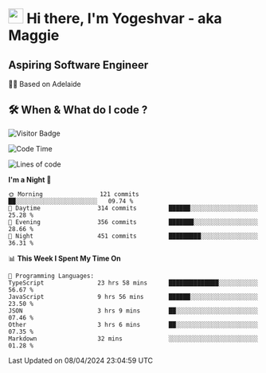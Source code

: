 <h1><img src="https://emojis.slackmojis.com/emojis/images/1531849430/4246/blob-sunglasses.gif?1531849430" width="30"/> Hi there, I'm Yogeshvar - aka Maggie</h1>

## Aspiring Software Engineer
🏂🏻  Based on Adelaide 

## 🛠 When & What do I code ?  

![Visitor Badge](https://visitor-badge.feriirawann.repl.co?username=yogeshvar&repo=yogeshvar&label=Visitors&style=plastic&color=%23457BFF&contentType=svg)

<!--START_SECTION:waka-->
![Code Time](http://img.shields.io/badge/Code%20Time-2%2C837%20hrs%2022%20mins-blue)

![Lines of code](https://img.shields.io/badge/From%20Hello%20World%20I%27ve%20Written-4.2%20million%20lines%20of%20code-blue)

**I'm a Night 🦉** 

```text
🌞 Morning                121 commits         ██░░░░░░░░░░░░░░░░░░░░░░░   09.74 % 
🌆 Daytime                314 commits         ██████░░░░░░░░░░░░░░░░░░░   25.28 % 
🌃 Evening                356 commits         ███████░░░░░░░░░░░░░░░░░░   28.66 % 
🌙 Night                  451 commits         █████████░░░░░░░░░░░░░░░░   36.31 % 
```


📊 **This Week I Spent My Time On** 

```text
💬 Programming Languages: 
TypeScript               23 hrs 58 mins      ██████████████░░░░░░░░░░░   56.67 % 
JavaScript               9 hrs 56 mins       ██████░░░░░░░░░░░░░░░░░░░   23.50 % 
JSON                     3 hrs 9 mins        ██░░░░░░░░░░░░░░░░░░░░░░░   07.46 % 
Other                    3 hrs 6 mins        ██░░░░░░░░░░░░░░░░░░░░░░░   07.35 % 
Markdown                 32 mins             ░░░░░░░░░░░░░░░░░░░░░░░░░   01.28 % 
```


 Last Updated on 08/04/2024 23:04:59 UTC
<!--END_SECTION:waka-->
